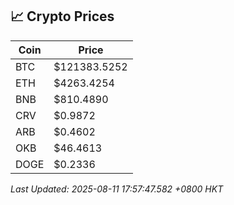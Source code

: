 ## 📈 Crypto Prices

| Coin | Price |
| ---- | ----- |
| BTC | $121383.5252 |
| ETH | $4263.4254 |
| BNB | $810.4890 |
| CRV | $0.9872 |
| ARB | $0.4602 |
| OKB | $46.4613 |
| DOGE | $0.2336 |

_Last Updated: 2025-08-11 17:57:47.582 +0800 HKT_